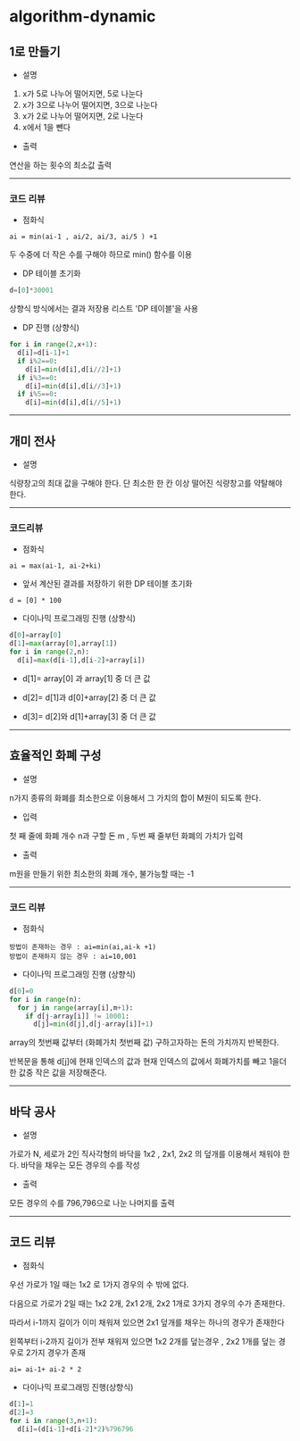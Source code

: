 # algorithm-dynamic

## 1로 만들기

+ 설명
1. x가 5로 나누어 떨어지면, 5로 나눈다
2. x가 3으로 나누어 떨어지면, 3으로 나눈다
3. x가 2로 나누어 떨어지면, 2로 나눈다
4. x에서 1을 뺀다

+ 출력

연산을 하는 횟수의 최소값 출력

--------
### 코드 리뷰

+ 점화식

```
ai = min(ai-1 , ai/2, ai/3, ai/5 ) +1
```
두 수중에 더 작은 수를 구해야 하므로 min() 함수를 이용

+ DP 테이블 초기화

```python
d=[0]*30001
```

상향식 방식에서는 결과 저장용 리스트 'DP 테이블'을 사용

+ DP 진행 (상향식)

```python
for i in range(2,x+1):
  d[i]=d[i-1]+1
  if i%2==0:
    d[i]=min(d[i],d[i//2]+1)
  if i%3==0:
    d[i]=min(d[i],d[i//3]+1)
  if i%5==0:
    d[i]=min(d[i],d[i//5]+1)
```
-----------

## 개미 전사

+ 설명

식량창고의 최대 값을 구해야 한다. 단 최소한 한 칸 이상 떨어진 식량창고를 약탈해야 한다.

----

### 코드리뷰

+ 점화식
```
ai = max(ai-1, ai-2+ki)
```

+ 앞서 계산된 결과를 저장하기 위한 DP 테이블 초기화

```
d = [0] * 100
```

+ 다이나믹 프로그래밍 진행 (상향식)

```python
d[0]=array[0]
d[1]=max(array[0],array[1])
for i in range(2,n):
  d[i]=max(d[i-1],d[i-2]+array[i])
```

- d[1]= array[0] 과 array[1] 중 더 큰 값

- d[2]= d[1]과 d[0]+array[2] 중 더 큰 값

- d[3]= d[2]와 d[1]+array[3] 중 더 큰 값

--------

## 효율적인 화폐 구성

+ 설명

n가지 종류의 화폐를 최소한으로 이용해서 그 가치의 합이 M원이 되도록 한다. 

+ 입력

첫 째 줄에 화폐 개수 n과 구할 돈 m , 두번 째 줄부턴 화폐의 가치가 입력

+ 출력

m원을 만들기 위한 최소한의 화폐 개수, 불가능할 때는 -1

----

### 코드 리뷰

+ 점화식

```
방법이 존재하는 경우 : ai=min(ai,ai-k +1)
방법이 존재하지 않는 경우 : ai=10,001
```

+ 다이나믹 프로그래밍 진행 (상향식)

```python
d[0]=0
for i in range(n):
  for j in range(array[i],m+1):
    if d[j-array[i]] != 10001:
      d[j]=min(d[j],d[j-array[i]]+1)
```
array의 첫번째 값부터 (화폐가치 첫번째 값) 구하고자하는 돈의 가치까지 반복한다.

반복문을 통해 d[j]에 현재 인덱스의 값과 현재 인덱스의 값에서 화폐가치를 빼고 1을더한 값중 작은 값을 저장해준다.

------

## 바닥 공사

+ 설명

가로가 N, 세로가 2인 직사각형의 바닥을 1x2 , 2x1, 2x2 의 덮개를 이용해서 채워야 한다. 바닥을 채우는 모든 경우의 수를 작성

+ 출력

모든 경우의 수를 796,796으로 나눈 나머지를 출력

-------

## 코드 리뷰

+ 점화식

우선 가로가 1일 때는 1x2 로 1가지 경우의 수 밖에 없다.

다음으로 가로가 2일 때는 1x2 2개, 2x1 2개, 2x2 1개로 3가지 경우의 수가 존재한다.

따라서 i-1까지 길이가 이미 채워져 있으면 2x1 덮개를 채우는 하나의 경우가 존재한다

왼쪽부터 i-2까지 길이가 전부 채워져 있으면 1x2 2개를 덮는경우 , 2x2 1개를 덮는 경우로 2가지 경우가 존재

```
ai= ai-1+ ai-2 * 2
```

+ 다이나믹 프로그래밍 진행(상향식)

```python
d[1]=1
d[2]=3
for i in range(3,n+1):
  d[i]=(d[i-1]+d[i-2]*2)%796796
```
